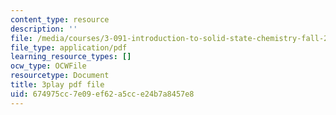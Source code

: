 ```yaml
---
content_type: resource
description: ''
file: /media/courses/3-091-introduction-to-solid-state-chemistry-fall-2018/674975cc7e09ef62a5cce24b7a8457e8_J4jMT49oaPI.pdf
file_type: application/pdf
learning_resource_types: []
ocw_type: OCWFile
resourcetype: Document
title: 3play pdf file
uid: 674975cc-7e09-ef62-a5cc-e24b7a8457e8
---
```

